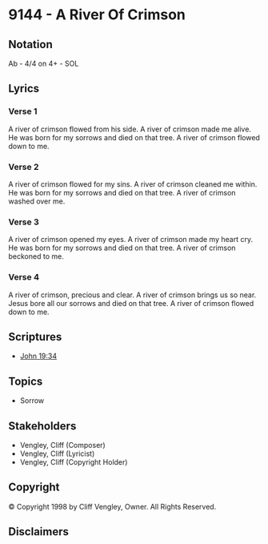 # 9144 - A River Of Crimson

## Notation

Ab - 4/4 on 4+ - SOL

## Lyrics

### Verse 1

A river of crimson flowed from his side. A river of crimson made me alive. He was born for my sorrows and died on that tree. A river of crimson flowed down to me.

### Verse 2

A river of crimson flowed for my sins. A river of crimson cleaned me within. He was born for my sorrows and died on that tree. A river of crimson washed over me.

### Verse 3

A river of crimson opened my eyes. A river of crimson made my heart cry. He was born for my sorrows and died on that tree. A river of crimson beckoned to me.

### Verse 4

A river of crimson, precious and clear. A river of crimson brings us so near. Jesus bore all our sorrows and died on that tree. A river of crimson flowed down to me.


## Scriptures

- [John 19:34](https://www.biblegateway.com/passage/?search=John%2019%3A34)

## Topics

- Sorrow

## Stakeholders

- Vengley, Cliff (Composer)
- Vengley, Cliff (Lyricist)
- Vengley, Cliff (Copyright Holder)

## Copyright

© Copyright 1998 by Cliff Vengley, Owner. All Rights Reserved.


## Disclaimers



